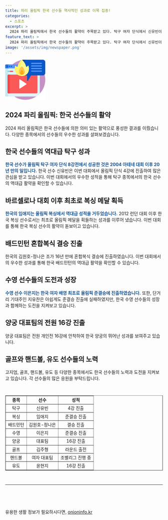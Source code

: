```yaml
---
title: 파리 올림픽 한국 선수들 역사적인 성과로 이목 집중!
categories:
  - 스포츠
excerpt: >
  2024 파리 올림픽에서 한국 선수들의 활약이 주목받고 있다. 탁구 여자 단식에서 신유빈이 20년 만에 4강에 오르며 역사적인 순간을 만들었고, 복싱의 임애지는 한국 여자 복싱 최초 메달을 예약했다. 또한 배드민턴 혼합복식에서 김원호-정나은 조가 결승에 올라 16년 만에 메달을 확보했다. 여자 배영에서의 뜻깊은 한 걸음, 남녀 양궁 대표팀의 16강 진출 등 다양한 분야에서의 성과들이 이뤄지며 올림픽 기간 동안 풍성한 활약을 펼치고 있다.
feature_text: >
  2024 파리 올림픽에서 한국 선수들의 활약이 주목받고 있다. 탁구 여자 단식에서 신유빈이 20년 만에 4강에 오르며 역사적인 순간을 만들었고, 복싱의 임애지는 한국 여자 복싱 최초 메달을 예약했다. 또한 배드민턴 혼합복식에서 김원호-정나은 조가 결승에 올라 16년 만에 메달을 확보했다. 여자 배영에서의 뜻깊은 한 걸음, 남녀 양궁 대표팀의 16강 진출 등 다양한 분야에서의 성과들이 이뤄지며 올림픽 기간 동안 풍성한 활약을 펼치고 있다.
image: '/assets/img/newspaper.png'
---
```


<p><img src="/assets/img/news.png" alt="rentncar 속보" /></p>

<h2>2024 파리 올림픽: 한국 선수들의 활약</h2>

<p data-ke-size="size16">2024 파리 올림픽은 한국 선수들에 의한 의미 있는 활약으로 풍성한 결과를 이뤘습니다. 다양한 종목에서의 선수들의 우수한 성과를 살펴보겠습니다.</p>

<h2 data-ke-size="size26">한국 선수들의 역대급 탁구 성과</h2>

<p><b><span style="color: #1a5490;">한국 선수가 올림픽 탁구 여자 단식 8강전에서 성공한 것은 2004 아테네 대회 이후 20년 만의 일입니다.</span></b> 한국 선수 신유빈은 이번 대회에서 올림픽 단식 4강에 진출하여 많은 관심을 받고 있습니다. 이번 대회에서의 우수한 성적을 통해 탁구 종목에서의 한국 선수의 역대급 활약을 확인할 수 있습니다.</p>

<h2 data-ke-size="size26">바르셀로나 대회 이후 최초로 복싱 메달 획득</h2>

<p><b><span style="color: #1a5490;">한국의 임애지는 올림픽 복싱에서 역대급 성적을 거두었습니다.</span></b> 2012 런던 대회 이후 한국 복싱 선수로서는 최초로 올림픽 메달을 획들하는 성과를 이루어 냈습니다. 이번 대회를 통해 한국 복싱 선수의 활약이 돋보이고 있습니다.</p>

<h2 data-ke-size="size26">배드민턴 혼합복식 결승 진출</h2>

<p>한국의 김원호-정나은 조가 16년 만에 혼합복식 결승에 진출하였습니다. 이번 대회에서의 우수한 성과를 통해 한국 배드민턴의 역대급 활약을 확인할 수 있습니다.</p>

<h2 data-ke-size="size26">수영 선수들의 도전과 성장</h2>

<p><b><span style="color: #1a5490;">수영 선수 이은지는 한국 여자 배영 최초로 올림픽 준결승에 진출하였습니다.</span></b> 또한, 단거리 기대주인 지유찬은 아쉽게도 준결승 진출에 실패하였지만, 한국 수영 선수들의 성장과 함께하는 도전을 지켜보고 있습니다.</p>

<h2 data-ke-size="size26">양궁 대표팀의 전원 16강 진출</h2>

<p>양궁 대표팀은 전원 개인전 16강에 안착하여 한국 양궁의 뛰어난 성과를 보여주고 있습니다.</p>

<h2 data-ke-size="size26">골프와 핸드볼, 유도 선수들의 노력</h2>

<p>고지엄, 골프, 핸드볼, 유도 등 다양한 종목에서도 한국 선수들의 노력과 도전을 지켜보고 있습니다. 각 선수들의 많은 응원을 부탁드립니다.</p>

<p data-ke-size="size16">&nbsp;</p>

<table style="width: 100%;" border="1">
<tbody>
<tr>
<td style="text-align: center; height: 17px;"><b>종목</b></td>
<td style="text-align: center; height: 17px;"><b>선수</b></td>
<td style="text-align: center; height: 17px;"><b>성적</b></td>
</tr>
<tr>
<td style="text-align: center; height: 17px;">탁구</td>
<td style="text-align: center; height: 17px;">신유빈</td>
<td style="text-align: center; height: 17px;">4강 진출</td>
</tr>
<tr>
<td style="text-align: center; height: 17px;">복싱</td>
<td style="text-align: center; height: 17px;">임애지</td>
<td style="text-align: center; height: 17px;">준결승 진출</td>
</tr>
<tr>
<td style="text-align: center; height: 17px;">배드민턴</td>
<td style="text-align: center; height: 17px;">김원호-정나은</td>
<td style="text-align: center; height: 17px;">결승 진출</td>
</tr>
<tr>
<td style="text-align: center; height: 17px;">수영</td>
<td style="text-align: center; height: 17px;">이은지</td>
<td style="text-align: center; height: 17px;">준결승 진출</td>
</tr>
<tr>
<td style="text-align: center; height: 17px;">양궁</td>
<td style="text-align: center; height: 17px;">대표팀</td>
<td style="text-align: center; height: 17px;">16강 진출</td>
</tr>
<tr>
<td style="text-align: center; height: 17px;">골프</td>
<td style="text-align: center; height: 17px;">김주형</td>
<td style="text-align: center; height: 17px;">라운드 출전</td>
</tr>
<tr>
<td style="text-align: center; height: 17px;">핸드볼</td>
<td style="text-align: center; height: 17px;">여자 대표팀</td>
<td style="text-align: center; height: 17px;">조별리그 진행 중</td>
</tr>
<tr>
<td style="text-align: center; height: 17px;">유도</td>
<td style="text-align: center; height: 17px;">윤현지</td>
<td style="text-align: center; height: 17px;">16강 진출</td>
</tr>
</tbody>
</table>

<p data-ke-size="size16">&nbsp;</p>

<hr>

<p data-ke-size="size16">&nbsp;</p>

<p data-ke-size="size16">&nbsp;</p>
유용한 생활 정보가 필요하시다면, <a href="https://onioninfo.kr" rel="dofollow">onioninfo.kr</a>


